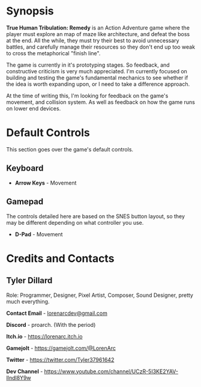 # Synopsis
**True Human Tribulation: Remedy** is an Action Adventure game where the
player must explore an map of maze like architecture, and defeat the boss
at the end. All the while, they must try their best to avoid unnecessary 
battles, and carefully manage their resources so they don't end up too 
weak to cross the metaphorical "finish line".

The game is currently in it's prototyping stages. So feedback, and 
constructive criticism is very much appreciated. I'm currently focused on
building and testing the game's fundamental mechanics to see whether if 
the idea is worth expanding upon, or I need to take a difference approach.

At the time of writing this, I'm looking for feedback on the game's 
movement, and collision system. As well as feedback on how the game runs
on lower end devices.


# Default Controls
This section goes over the game's default controls.

## Keyboard
* **Arrow Keys** - Movement

## Gamepad
The controls detailed here are based on the SNES button layout, so they
may be different depending on what controller you use.
* **D-Pad** - Movement


# Credits and Contacts

## Tyler Dillard
Role: Programmer, Designer, Pixel Artist, Composer, Sound Designer, pretty
much everything.

**Contact Email** - lorenarcdev@gmail.com

**Discord** - proarch. (With the period)

**Itch.io** - https://lorenarc.itch.io

**Gamejolt** - https://gamejolt.com/@LorenArc

**Twitter** - https://twitter.com/Tyler37961642

**Dev Channel** - https://www.youtube.com/channel/UCzR-5I3KE2YAV-Ilndl8Y9w

